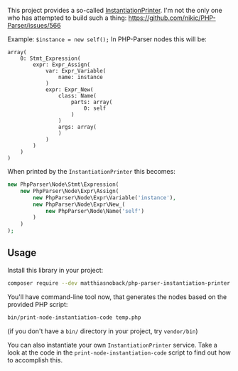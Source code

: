 This project provides a so-called [InstantiationPrinter](src/InstantiationPrinter.php). I'm not the only one who has attempted to build such a thing: <https://github.com/nikic/PHP-Parser/issues/566>

Example: `$instance = new self();`
In PHP-Parser nodes this will be:

```
array(
    0: Stmt_Expression(
        expr: Expr_Assign(
            var: Expr_Variable(
                name: instance
            )
            expr: Expr_New(
                class: Name(
                    parts: array(
                        0: self
                    )
                )
                args: array(
                )
            )
        )
    )
)
```

When printed by the `InstantiationPrinter` this becomes:

```php
new PhpParser\Node\Stmt\Expression(
    new PhpParser\Node\Expr\Assign(
        new PhpParser\Node\Expr\Variable('instance'),
        new PhpParser\Node\Expr\New_(
            new PhpParser\Node\Name('self')
        )
    )
);
```

## Usage

Install this library in your project:

```bash
composer require --dev matthiasnoback/php-parser-instantiation-printer
```

You'll have command-line tool now, that generates the nodes based on the provided PHP script:

```bash
bin/print-node-instantiation-code temp.php
```

(if you don't have a `bin/` directory in your project, try `vendor/bin`)

You can also instantiate your own `InstantiationPrinter` service.
Take a look at the code in the `print-node-instantiation-code` script to find out how to accomplish this.
